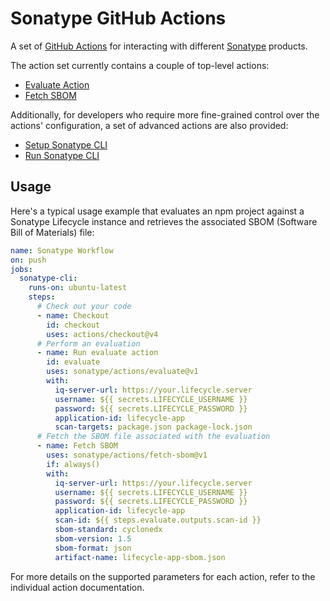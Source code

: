 <!--

     Copyright (c) 2023-present Sonatype, Inc. All rights reserved.
     Includes the third-party code listed at https://links.sonatype.com/products/clm/attributions.
     "Sonatype" is a trademark of Sonatype, Inc.

-->

# Sonatype GitHub Actions

A set of [GitHub Actions](https://github.com/features/actions) for interacting with different [Sonatype](https://www.sonatype.com/) products.

The action set currently contains a couple of top-level actions:

- [Evaluate Action](evaluate/README.md)
- [Fetch SBOM](fetch-sbom/README.md)

Additionally, for developers who require more fine-grained control over the actions' configuration, a set of advanced actions are also provided:

- [Setup Sonatype CLI](setup-iq-cli/README.md)
- [Run Sonatype CLI](run-iq-cli/README.md)

## Usage

Here's a typical usage example that evaluates an npm project against a Sonatype Lifecycle instance and retrieves the associated SBOM (Software Bill of Materials) file:

```yaml
name: Sonatype Workflow
on: push
jobs:
  sonatype-cli:
    runs-on: ubuntu-latest
    steps:
      # Check out your code
      - name: Checkout
        id: checkout
        uses: actions/checkout@v4
      # Perform an evaluation 
      - name: Run evaluate action
        id: evaluate
        uses: sonatype/actions/evaluate@v1
        with:
          iq-server-url: https://your.lifecycle.server
          username: ${{ secrets.LIFECYCLE_USERNAME }}
          password: ${{ secrets.LIFECYCLE_PASSWORD }}
          application-id: lifecycle-app
          scan-targets: package.json package-lock.json
      # Fetch the SBOM file associated with the evaluation
      - name: Fetch SBOM
        uses: sonatype/actions/fetch-sbom@v1
        if: always()
        with:
          iq-server-url: https://your.lifecycle.server
          username: ${{ secrets.LIFECYCLE_USERNAME }}
          password: ${{ secrets.LIFECYCLE_PASSWORD }}
          application-id: lifecycle-app
          scan-id: ${{ steps.evaluate.outputs.scan-id }}
          sbom-standard: cyclonedx
          sbom-version: 1.5
          sbom-format: json
          artifact-name: lifecycle-app-sbom.json
```

For more details on the supported parameters for each action, refer to the individual action documentation.
